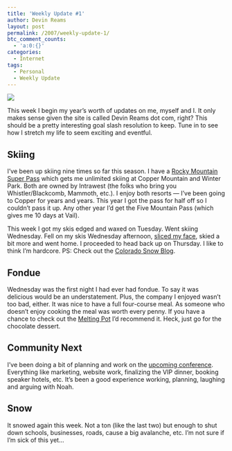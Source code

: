 ```yaml
---
title: 'Weekly Update #1'
author: Devin Reams
layout: post
permalink: /2007/weekly-update-1/
btc_comment_counts:
  - 'a:0:{}'
categories:
  - Internet
tags:
  - Personal
  - Weekly Update
---
```

<img src="https://devin.reams.me/wp-content/uploads/2007/01/mountainrange.jpg" align="center" />

This week I begin my year&#8217;s worth of updates on me, myself and I. It only makes sense given the site is called Devin Reams dot com, right? This should be a pretty interesting goal slash resolution to keep. Tune in to see how I stretch my life to seem exciting and eventful.

<!--more-->

## Skiing

I&#8217;ve been up skiing nine times so far this season. I have a [Rocky Mountain Super Pass][1] which gets me unlimited skiing at Copper Mountain and Winter Park. Both are owned by Intrawest (the folks who bring you Whistler/Blackcomb, Mammoth, etc.). I enjoy both resorts &#8212; I&#8217;ve been going to Copper for years and years. This year I got the pass for half off so I couldn&#8217;t pass it up. Any other year I&#8217;d get the Five Mountain Pass (which gives me 10 days at Vail).

This week I got my skis edged and waxed on Tuesday. Went skiing Wednesday. Fell on my skis Wednesday afternoon, [sliced my face][2], skied a bit more and went home. I proceeded to head back up on Thursday. I like to think I&#8217;m hardcore. PS: Check out the [Colorado Snow Blog][3].

## Fondue

Wednesday was the first night I had ever had fondue. To say it was delicious would be an understatement. Plus, the company I enjoyed wasn&#8217;t too bad, either. It was nice to have a full four-course meal. As someone who doesn&#8217;t enjoy cooking the meal was worth every penny. If you have a chance to check out the [Melting Pot][4] I&#8217;d recommend it. Heck, just go for the chocolate dessert.

## Community Next

I&#8217;ve been doing a bit of planning and work on the [upcoming conference][5]. Everything like marketing, website work, finalizing the VIP dinner, booking speaker hotels, etc. It&#8217;s been a good experience working, planning, laughing and arguing with Noah.

## Snow

It snowed again this week. Not a ton (like the last two) but enough to shut down schools, businesses, roads, cause a big avalanche, etc. I&#8217;m not sure if I&#8217;m sick of this yet&#8230;

 [1]: http://www.passwagon.com/
 [2]: http://www.flickr.com/photos/devdev/348405885/
 [3]: http://www.coloradosnowblog.com/
 [4]: http://www.meltingpot.com/
 [5]: https://devin.reams.me/2007/community-next/